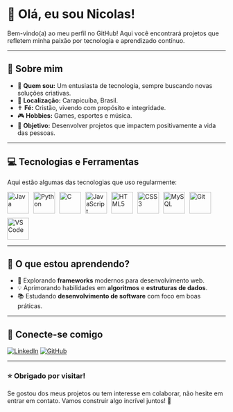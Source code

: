 # 👋 Olá, eu sou Nicolas!

Bem-vindo(a) ao meu perfil no GitHub! Aqui você encontrará projetos que refletem minha paixão por tecnologia e aprendizado contínuo.

---

## 📖 Sobre mim

- 🎯 **Quem sou:** Um entusiasta de tecnologia, sempre buscando novas soluções criativas.
- 📍 **Localização:** Carapicuíba, Brasil.
- ✝️ **Fé:** Cristão, vivendo com propósito e integridade.
- 🎮 **Hobbies:** Games, esportes e música.
- 🚀 **Objetivo:** Desenvolver projetos que impactem positivamente a vida das pessoas.

---

## 💻 Tecnologias e Ferramentas

Aqui estão algumas das tecnologias que uso regularmente:

<div style="display: flex; flex-wrap: wrap; gap: 10px;">
  <img src="https://cdn.jsdelivr.net/gh/devicons/devicon/icons/java/java-original.svg" title="Java" alt="Java" width="50" height="50"/>
  <img src="https://cdn.jsdelivr.net/gh/devicons/devicon/icons/python/python-original.svg" title="Python" alt="Python" width="50" height="50"/>
  <img src="https://cdn.jsdelivr.net/gh/devicons/devicon/icons/c/c-original.svg" title="C" alt="C" width="50" height="50"/>
  <img src="https://cdn.jsdelivr.net/gh/devicons/devicon/icons/javascript/javascript-original.svg" title="JavaScript" alt="JavaScript" width="50" height="50"/>
  <img src="https://cdn.jsdelivr.net/gh/devicons/devicon/icons/html5/html5-original.svg" title="HTML5" alt="HTML5" width="50" height="50"/>
  <img src="https://cdn.jsdelivr.net/gh/devicons/devicon/icons/css3/css3-original.svg" title="CSS3" alt="CSS3" width="50" height="50"/>
  <img src="https://cdn.jsdelivr.net/gh/devicons/devicon/icons/mysql/mysql-original-wordmark.svg" title="MySQL" alt="MySQL" width="50" height="50"/>
  <img src="https://cdn.jsdelivr.net/gh/devicons/devicon/icons/git/git-original.svg" title="Git" alt="Git" width="50" height="50"/>
  <img src="https://cdn.jsdelivr.net/gh/devicons/devicon/icons/vscode/vscode-original.svg" title="VS Code" alt="VS Code" width="50" height="50"/>
</div>

---

## 🌱 O que estou aprendendo?

- 🔎 Explorando **frameworks** modernos para desenvolvimento web.
- 💡 Aprimorando habilidades em **algoritmos** e **estruturas de dados**.
- 📚 Estudando **desenvolvimento de software** com foco em boas práticas.

---

## 🌟 Conecte-se comigo

[![LinkedIn](https://img.shields.io/badge/LinkedIn-0A66C2?style=for-the-badge&logo=linkedin&logoColor=white)](https://www.linkedin.com/in/seuperfil)
[![GitHub](https://img.shields.io/badge/GitHub-181717?style=for-the-badge&logo=github&logoColor=white)](https://github.com/seuusuario)

---

### ⭐ Obrigado por visitar!

Se gostou dos meus projetos ou tem interesse em colaborar, não hesite em entrar em contato. Vamos construir algo incrível juntos! 🚀
